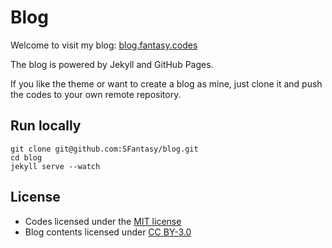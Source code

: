 Blog
===================

Welcome to visit my blog: [blog.fantasy.codes](http://blog.fantasy.codes)

The blog is powered by Jekyll and GitHub Pages.

If you like the theme or want to create a blog as mine, just clone it and push the codes to your own remote repository.

## Run locally

```
git clone git@github.com:SFantasy/blog.git
cd blog
jekyll serve --watch
```

## License

* Codes licensed under the [MIT license](LICENSE)
* Blog contents licensed under [CC BY-3.0](http://creativecommons.org/licenses/by/3.0/)
